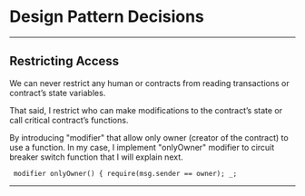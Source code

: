 # Design Pattern Decisions

***

## Restricting Access
We can never restrict any human or contracts from reading transactions or contract’s state variables.

That said, I restrict who can make modifications to the contract’s state or call critical contract’s functions.

By introducing "modifier" that allow only owner (creator of the contract) to use a function. In my case, I implement "onlyOwner" modifier to circuit breaker switch function that I will explain next.

`  modifier onlyOwner() {
    require(msg.sender == owner);
    _;
  `

***

<!-- ## Circuit Breaker (State Machine)
It is convenient to have certain stages or states in which contracts or functions behave differently. Again using "modifier" will do a great job. 

In my case, the "circuitBreaker" modifier controls on/off switch of a function. With this switch modifier I can turn off main function when something hazardous happens. 

`  modifier circuitBreaker() {
    require(!isEmergency);
    _;
  }`

 -->
